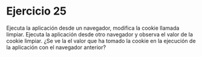 # Ejercicio 25

Ejecuta la aplicación desde un navegador, modifica la cookie llamada limpiar. Ejecuta la aplicación desde otro navegador y observa el valor de la cookie limpiar. ¿Se ve la el valor que ha tomado la cookie en la ejecución de la aplicación con el navegador anterior?